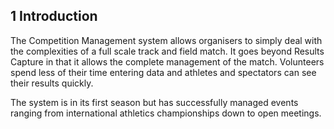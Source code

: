 ## __1__ Introduction

The Competition Management system allows organisers to simply deal with the complexities of a full scale track and field match. It goes beyond Results Capture in that it allows the complete management of the match. Volunteers spend less of their time entering data and athletes and spectators can see their results quickly.

The system is in its first season but has successfully managed events ranging from international athletics championships down to open meetings.